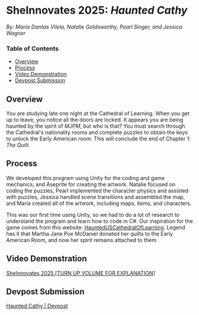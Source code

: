 # SheInnovates 2025: *Haunted Cathy*
*By: Maria Dantas Vilela, Natalie Goldsworthy, Pearl Singer, and Jessica Wagner*

### Table of Contents
- [Overview](#overview)
- [Process](#process)
- [Video Demonstration](#video-demonstration)
- [Devpost Submission](#devpost-submission)

## Overview
You are studying late one night at the Cathedral of Learning. When you get up to leave, you notice all the doors are locked. It appears you are being haunted by the spirit of *MJPM*, but who is that? You must search through the Cathedral's nationality rooms and complete puzzles to obtain the keys to unlock the Early American room. This will conclude the end of Chapter 1: *The Quilt*.

## Process
We developed this program using Unity for the coding and game mechanics, and Aseprite for creating the artwork. Natalie focused on coding the puzzles, Pearl implemented the character physics and assisted with puzzles, Jessica handled scene transitions and assembled the map, and Maria created all of the artwork, including maps, items, and characters. 

This was our first time using Unity, so we had to do a lot of research to understand the program and learn how to code in C#. Our inspiration for the game comes from this website: [HauntedUSCathedralOfLearning](https://hauntedus.com/pennsylvania/cathedral-learning-pitts-university/). Legend has it that Martha Jane Poe McDaniel donated her quilts to the Early American Room, and now her spirit remains attached to them.

## Video Demonstration
[SheInnovates 2025 [TURN UP VOLUME FOR EXPLANATION]](https://youtu.be/EOSOwG_hACk)
## Devpost Submission
[Haunted Cathy | Devpost](https://devpost.com/software/haunted-cathy)
